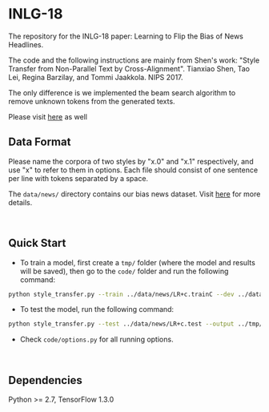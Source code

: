 # INLG-18
The repository for the INLG-18 paper: Learning to Flip the Bias of News Headlines.

The code and the following instructions are mainly from Shen's work: "Style Transfer from Non-Parallel Text by Cross-Alignment". Tianxiao Shen, Tao Lei, Regina Barzilay, and Tommi Jaakkola. NIPS 2017.

The only difference is we implemented the beam search algorithm to remove unknown tokens from the generated texts.

Please visit [here](https://github.com/shentianxiao/language-style-transfer) as well

## Data Format
Please name the corpora of two styles by "x.0" and "x.1" respectively, and use "x" to refer to them in options. Each file should consist of one sentence per line with tokens separated by a space.

The <code>data/news/</code> directory contains our bias news dataset.
Visit [here](https://webis.de/data/webis-bias-flipper-18.html) for more details.

<br>

## Quick Start
- To train a model, first create a <code>tmp/</code> folder (where the model and results will be saved), then go to the <code>code/</code> folder and run the following command:
```bash
python style_transfer.py --train ../data/news/LR+c.trainC --dev ../data/news/LR+c.dev --output ../tmp/LR+c.dev --vocab ../tmp/news+c2.vocab --model ../tmp/model.LR+c_match --min_count 3 --max_epochs 100 --batch_size 24 --beam 10 --learning_rate 0.001
```

- To test the model, run the following command:
```bash
python style_transfer.py --test ../data/news/LR+c.test --output ../tmp/LR+c.test --vocab ../tmp/news+c2.vocab --model ../tmp/model.LR+c2 --load_model true --beam 10 
```

- Check <code>code/options.py</code> for all running options.

<br>

## Dependencies
Python >= 2.7, TensorFlow 1.3.0
